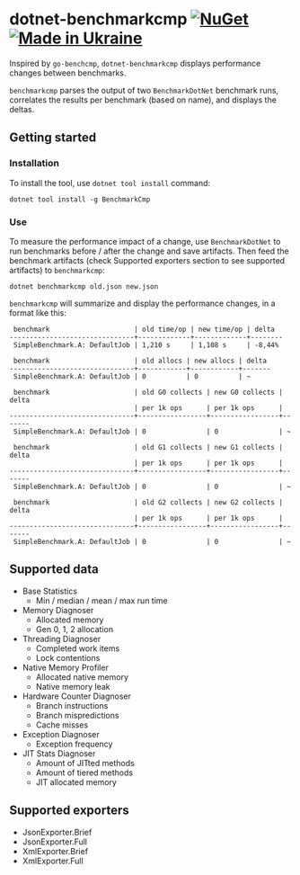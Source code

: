﻿# dotnet-benchmarkcmp [![NuGet](https://img.shields.io/nuget/v/BenchmarkCmp.svg)](https://www.nuget.org/packages/BenchmarkCmp/) [![Made in Ukraine](https://img.shields.io/badge/made_in-ukraine-ffd700.svg?labelColor=0057b7)](https://stand-with-ukraine.pp.ua)

Inspired by `go-benchcmp`, `dotnet-benchmarkcmp` displays performance changes between benchmarks.

`benchmarkcmp` parses the output of two `BenchmarkDotNet` benchmark runs, correlates the results per benchmark (based on name), and displays the deltas.

## Getting started

### Installation
To install the tool, use `dotnet tool install` command:

```
dotnet tool install -g BenchmarkCmp
```

### Use
To measure the performance impact of a change, use `BenchmarkDotNet` to run benchmarks before / after the change and save artifacts. Then feed the benchmark artifacts (check Supported exporters section to see supported artifacts) to `benchmarkcmp`:

```
dotnet benchmarkcmp old.json new.json
```

`benchmarkcmp` will summarize and display the performance changes, in a format like this:
```
 benchmark                     | old time/op | new time/op | delta
-------------------------------+-------------+-------------+--------
 SimpleBenchmark.A: DefaultJob | 1,210 s     | 1,108 s     | -8,44%

 benchmark                     | old allocs | new allocs | delta
-------------------------------+------------+------------+-------
 SimpleBenchmark.A: DefaultJob | 0          | 0          | ~

 benchmark                     | old G0 collects | new G0 collects | delta
                               | per 1k ops      | per 1k ops      |
-------------------------------+-----------------+-----------------+-------
 SimpleBenchmark.A: DefaultJob | 0               | 0               | ~

 benchmark                     | old G1 collects | new G1 collects | delta
                               | per 1k ops      | per 1k ops      |
-------------------------------+-----------------+-----------------+-------
 SimpleBenchmark.A: DefaultJob | 0               | 0               | ~

 benchmark                     | old G2 collects | new G2 collects | delta
                               | per 1k ops      | per 1k ops      |
-------------------------------+-----------------+-----------------+-------
 SimpleBenchmark.A: DefaultJob | 0               | 0               | ~
```

## Supported data
* Base Statistics
  * Min / median / mean / max run time
* Memory Diagnoser
  * Allocated memory
  * Gen 0, 1, 2 allocation
* Threading Diagnoser
  * Completed work items
  * Lock contentions
* Native Memory Profiler
  * Allocated native memory
  * Native memory leak
* Hardware Counter Diagnoser
  * Branch instructions
  * Branch mispredictions
  * Cache misses
* Exception Diagnoser
  * Exception frequency
* JIT Stats Diagnoser
  * Amount of JITted methods
  * Amount of tiered methods
  * JIT allocated memory

## Supported exporters
* JsonExporter.Brief
* JsonExporter.Full
* XmlExporter.Brief
* XmlExporter.Full

